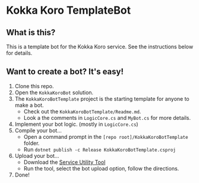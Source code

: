 # Kokka Koro TemplateBot

## What is this?
This is a template bot for the Kokka Koro service. See the instructions below for details.

## Want to create a bot? It's easy!

1. Clone this repo.
2. Open the `KokkaKoroBot` solution.
3. The `KokkaKoroBotTemplate` project is the starting template for anyone to make a bot.
   * Check out the `KokkaKoroBotTemplate/Readme.md`.
   * Look a the comments in `LogicCore.cs` and `MyBot.cs` for more details.
5. Implement your bot logic. (mostly in `LogicCore.cs`)
6. Compile your bot...
   * Open a command prompt in the `[repo root]/KokkaKoroBotTemplate` folder.
   * Run `dotnet publish -c Release KokkaKoroBotTemplate.csproj`  
7. Upload your bot...
   * Download the [Service Utility Tool](https://kokkakorostore.blob.core.windows.net/serviceutility/KokkaKoro%20Service%20Utility.zip)
   * Run the tool, select the bot upload option, follow the directions. 
8. Done!
